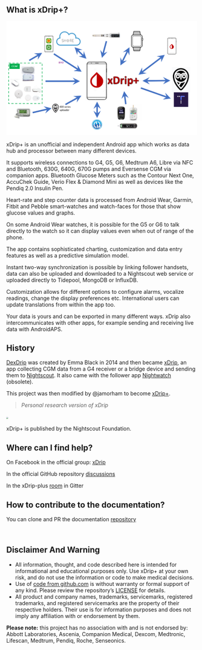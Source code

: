 

## What is xDrip+?

![](./images/ecosystem.png)

xDrip+ is an unofficial and independent Android app which works as data hub and processor between many different devices.

It supports wireless connections to G4, G5, G6, Medtrum A6, Libre via NFC and Bluetooth, 630G, 640G, 670G pumps and Eversense CGM via companion apps. Bluetooth Glucose Meters such as the Contour Next One, AccuChek Guide, Verio Flex & Diamond Mini as well as devices like the Pendiq 2.0 Insulin Pen.

Heart-rate and step counter data is processed from Android Wear, Garmin, Fitbit and Pebble smart-watches and watch-faces for those that show glucose values and graphs.

On some Android Wear watches, it is possible for the G5 or G6 to talk directly to the watch so it can display values even when out of range of the phone.

The app contains sophisticated charting, customization and data entry features as well as a predictive simulation model.

Instant two-way synchronization is possible by linking follower handsets, data can also be uploaded and downloaded to a Nightscout web service or uploaded directly to Tidepool, MongoDB or InfluxDB.

Customization allows for different options to configure alarms, vocalize readings, change the display preferences etc. International users can update translations from within the app too.

Your data is yours and can be exported in many different ways. xDrip also intercommunicates with other apps, for example sending and receiving live data with AndroidAPS.

## History

[DexDrip](https://github.com/StephenBlackWasAlreadyTaken/DexDrip)  was created by Emma Black in 2014 and then became [xDrip](http://stephenblackwasalreadytaken.github.io/xDrip/), an app collecting CGM data from a G4 receiver or a bridge device and sending them to [Nightscout](https://nightscout.github.io/).  It also came with the follower app [Nightwatch](http://stephenblackwasalreadytaken.github.io/NightWatch/) (obsolete).

This project was then modified by @jamorham to become [xDrip+](https://jamorham.github.io/#xdrip-plus).

> *Personal research version of xDrip*

<img src="https://avatars.githubusercontent.com/u/12565568" style="zoom:33%;" />

xDrip+ is published by the Nightscout Foundation.

## Where can I find help?

On Facebook in the official group: [xDrip](https://www.facebook.com/groups/xDripG5)

In the official GitHub repository [discussions](https://github.com/NightscoutFoundation/xDrip/discussions)

In the xDrip-plus [room](https://gitter.im/jamorham/xDrip-plus) in Gitter

## How to contribute to the documentation?

You can clone and PR the documentation [repository](https://github.com/xdrip/xdrip_docs)

</br>

## **Disclaimer And Warning**

- All information, thought, and code described here is intended for informational and educational purposes only. Use xDrip+ at your own risk, and do not use the information or code to make medical decisions.
- Use of [code from github.com](https://github.com/NightscoutFoundation/xDrip) is without warranty or formal support of any kind. Please review the repository’s [LICENSE](https://github.com/NightscoutFoundation/xDrip/blob/master/LICENSE) for details.
- All product and company names, trademarks, servicemarks, registered trademarks, and registered servicemarks are the property of their respective holders. Their use is for information purposes and does not imply any affiliation with or endorsement by them.

**Please note:** this project has no association with and is not endorsed by: Abbott Laboratories, Ascenia, Companion Medical, Dexcom, Medtronic, Lifescan, Medtrum, Pendiq, Roche, Senseonics.

